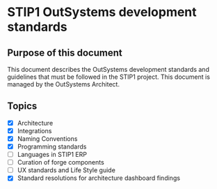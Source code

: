 # STIP1 OutSystems development standards

## Purpose of this document

This document describes the OutSystems development standards and guidelines that must be followed in the STIP1 project. This document is managed by the OutSystems Architect.

## Topics

* [x] Architecture
* [x] Integrations
* [x] Naming Conventions
* [x] Programming standards
* [ ] Languages in STIP1 ERP
* [ ] Curation of forge components 
* [ ] UX standards and Life Style guide
* [x] Standard resolutions for architecture dashboard findings
